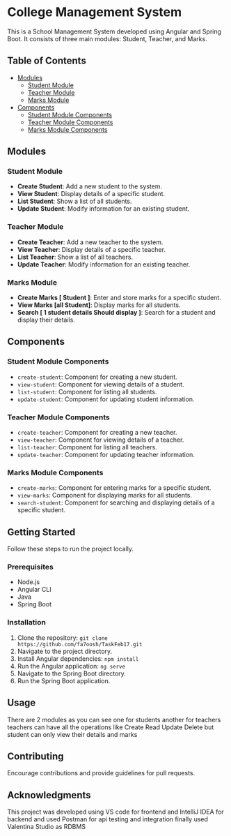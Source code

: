 # College Management System

This is a School Management System developed using Angular and Spring Boot. It consists of three main modules: Student, Teacher, and Marks.

## Table of Contents

- [Modules](#modules)
  - [Student Module](#student-module)
  - [Teacher Module](#teacher-module)
  - [Marks Module](#marks-module)
- [Components](#components)
  - [Student Module Components](#student-module-components)
  - [Teacher Module Components](#teacher-module-components)
  - [Marks Module Components](#marks-module-components)

## Modules

### Student Module

- **Create Student**: Add a new student to the system.
- **View Student**: Display details of a specific student.
- **List Student**: Show a list of all students.
- **Update Student**: Modify information for an existing student.

### Teacher Module

- **Create Teacher**: Add a new teacher to the system.
- **View Teacher**: Display details of a specific teacher.
- **List Teacher**: Show a list of all teachers.
- **Update Teacher**: Modify information for an existing teacher.

### Marks Module

- **Create Marks [ Student ]**: Enter and store marks for a specific student.
- **View Marks [all Student]**: Display marks for all students.
- **Search [ 1 student details Should display ]**: Search for a student and display their details.

## Components

### Student Module Components

- `create-student`: Component for creating a new student.
- `view-student`: Component for viewing details of a student.
- `list-student`: Component for listing all students.
- `update-student`: Component for updating student information.

### Teacher Module Components

- `create-teacher`: Component for creating a new teacher.
- `view-teacher`: Component for viewing details of a teacher.
- `list-teacher`: Component for listing all teachers.
- `update-teacher`: Component for updating teacher information.

### Marks Module Components

- `create-marks`: Component for entering marks for a specific student.
- `view-marks`: Component for displaying marks for all students.
- `search-student`: Component for searching and displaying details of a specific student.

## Getting Started

Follow these steps to run the project locally.

### Prerequisites

- Node.js
- Angular CLI
- Java
- Spring Boot

### Installation

1. Clone the repository: `git clone https://github.com/fa7oosh/TaskFeb17.git`
2. Navigate to the project directory.
3. Install Angular dependencies: `npm install`
4. Run the Angular application: `ng serve`
5. Navigate to the Spring Boot directory.
6. Run the Spring Boot application.

## Usage

There are 2 modules as you can see one for students another for teachers teachers can have all the operations like Create Read Update Delete but student can only view their details and marks


## Contributing

Encourage contributions and provide guidelines for pull requests.


## Acknowledgments

This project was developed using VS code for frontend and IntelliJ IDEA for backend and used Postman for api testing and integration finally used Valentina Studio as RDBMS
